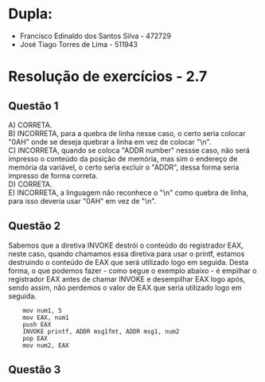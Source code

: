 # Dupla:
- Francisco Edinaldo dos Santos Silva   -    472729
- José Tiago Torres de Lima - 511943

#  Resolução de exercícios - 2.7 

##  Questão 1 
A) CORRETA.  
B) INCORRETA, para a quebra de linha nesse caso, o certo seria colocar "0AH" onde se deseja quebrar a linha em vez de colocar "\n".  
C) INCORRETA, quando se coloca "ADDR number" nessse caso, não será impresso o conteúdo da posição de memória, mas sim o endereço de memória da variável, o certo seria excluir o "ADDR", dessa forma seria impresso de forma correta.  
D) CORRETA.  
E) INCORRETA, a linguagem não reconhece o "\n" como quebra de linha, para isso deveria usar "0AH" em vez de "\n".  

## Questão 2
Sabemos que a diretiva INVOKE destrói o conteúdo do registrador EAX, neste caso, quando chamamos essa diretiva para usar o printf, estamos destruindo o conteúdo de EAX que será utilizado logo em seguida. Desta forma, o que podemos fazer - como segue o exemplo abaixo - é empilhar o registrador EAX antes de chamar INVOKE e desempilhar EAX logo após, sendo assim, não perdemos o valor de EAX que seria utilizado logo em seguida. 
```
    mov num1, 5
    mov EAX, num1
    push EAX
    INVOKE printf, ADDR msg1fmt, ADDR msg1, num2
    pop EAX
    mov num2, EAX
```
## Questão 3


